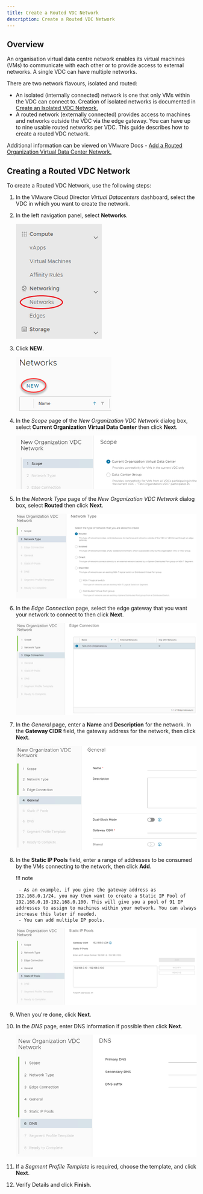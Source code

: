 ```yaml
---
title: Create a Routed VDC Network
description: Create a Routed VDC Network
---
```


## Overview

An organisation virtual data centre network enables its virtual machines (VMs) to communicate with each other or to provide access to external networks. A single VDC can have multiple networks.

There are two network flavours, isolated and routed:

- An isolated (internally connected) network is one that only VMs within the VDC can connect to. Creation of isolated networks is documented in [Create an Isolated VDC Network.](./create_an_isolated_vdc_network.md)
- A routed network (externally connected) provides access to machines and networks outside the VDC via the edge gateway. You can have up to nine usable routed networks per VDC. This guide describes how to create a routed VDC network.

Additional information can be viewed on VMware Docs - [Add a Routed Organization Virtual Data Center Network.](https://docs.vmware.com/en/VMware-Cloud-Director/10.4/VMware-Cloud-Director-Tenant-Portal-Guide/GUID-74C4D27F-9E2A-4EB2-BBE1-CDD45C80E270.html)

## Creating a Routed VDC Network

To create a Routed VDC Network, use the following steps:

1. In the VMware Cloud Director *Virtual Datacenters* dashboard, select the VDC in which you want to create the network.

1. In the left navigation panel, select **Networks**.

	![Networks](./assets/networks.png)

1. Click **NEW**.

	![New Network](./assets/networks_new.png)

1.  In the *Scope* page of the *New Organization VDC Network* dialog box, select **Current Organization Virtual Data Center** then click **Next**.

	![New VDC Network](./assets/networks_new_vdc.png)

1.  In the *Network Type* page of the *New Organization VDC Network* dialog box, select **Routed** then click **Next**.

	![New Routed Network](./assets/networks_new_type_routed.png)
	
1. In the *Edge Connection* page, select the edge gateway that you want your network to connect to then click **Next**.

	![New Routed Network Edge](./assets/networks_new_type_routed_edge.png)

1. In the *General* page, enter a **Name** and **Description** for the network. In the **Gateway CIDR** field, the gateway address for the network, then click **Next**.

	![New Routed Network General](./assets/networks_new_type_routed_general.png)

1. In the **Static IP Pools** field, enter a range of addresses to be consumed by the VMs connecting to the network, then click **Add**.

	!!! note
	
		- As an example, if you give the gateway address as 192.168.0.1/24, you may then want to create a Static IP Pool of 192.168.0.10-192.168.0.100. This will give you a pool of 91 IP addresses to assign to machines within your network. You can always increase this later if needed.
		- You can add multiple IP pools.
		
	![New Routed Network Pools](./assets/networks_new_type_routed_pools.png)

1. When you're done, click **Next**.

1. In the *DNS* page, enter DNS information if possible then click **Next**.

	![New Routed Network DNS](./assets/networks_new_type_routed_dns.png)

1. If a *Segment Profile Template* is required, choose the template, and click **Next**.

1. Verify Details and click **Finish**.